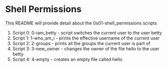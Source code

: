 # Shell Permissions

This README will provide detail about the 0x01-shell_permissions scripts

1. Script 0: 0-iam_betty - script switches the current user to the user betty
2. Script 1: 1-who_am_i - prints the effective username of the current user
3. Script 2: 2-groups - prints all the groups the current user is part of
4. Script 3: 3-new_owner - changes the owner of the file hello to the user betty
5. Script 4: 4-empty - creates an empty file called hello
